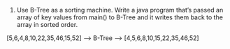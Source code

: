 1) Use B-Tree as a sorting machine. Write a java program that’s passed an array of key values 
from main() to B-Tree and it writes them back to the array in sorted order.

[5,6,4,8,10,22,35,46,15,52] --> B-Tree --> [4,5,6,8,10,15,22,35,46,52]